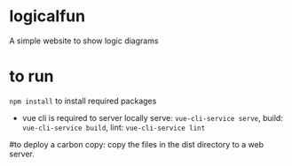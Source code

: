 # logicalfun
A simple website to show logic diagrams

# to run
`npm install` to install required packages
- vue cli is required to server locally
serve: `vue-cli-service serve`,
build: `vue-cli-service build`,
lint: `vue-cli-service lint`

#to deploy a carbon copy:
copy the files in the dist directory to a web server.
